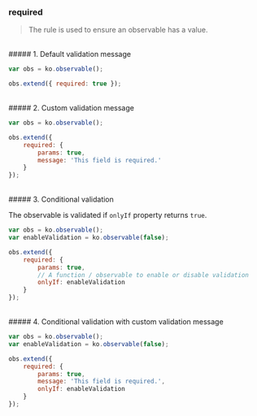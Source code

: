 ### required

> The rule is used to ensure an observable has a value.


<br>
##### 1. Default validation message

```js
var obs = ko.observable();

obs.extend({ required: true });
```

<br>
##### 2. Custom validation message

```js
var obs = ko.observable();

obs.extend({
    required: {
        params: true,
        message: 'This field is required.'
    }
});
```

<br>
##### 3. Conditional validation

The observable is validated if `onlyIf` property returns `true`.

```js
var obs = ko.observable();
var enableValidation = ko.observable(false);

obs.extend({
    required: {
        params: true,        
        // A function / observable to enable or disable validation 
        onlyIf: enableValidation
    }
});
```

<br>
##### 4. Conditional validation with custom validation message

```js
var obs = ko.observable();
var enableValidation = ko.observable(false);

obs.extend({
    required: {
        params: true,
        message: 'This field is required.',
        onlyIf: enableValidation
    }
});
```
